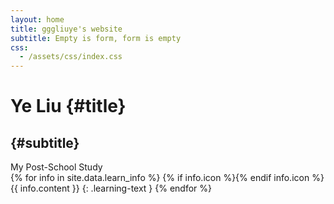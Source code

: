 ```yaml
---
layout: home
title: gggliuye's website
subtitle: Empty is form, form is empty
css:
  - /assets/css/index.css
---
```


<div id="header" markdown="1">

# Ye Liu {#title}

## {#subtitle}

</div>

<div id="learning-section-out" class="page-section">
  <div id="learning-section">
    <div class="section-title">My Post-School Study</div>
	<div id="learning-list" markdown="1">
{% for info in site.data.learn_info %}
{% if info.icon %}<span class="learning-icon fa-fw {{ info.icon }}" aria-hidden="true"></span>{% endif info.icon %}
<span class="learning-content">{{ info.content }}</span>
{: .learning-text }
{% endfor %}
</div>
  </div>
</div>
